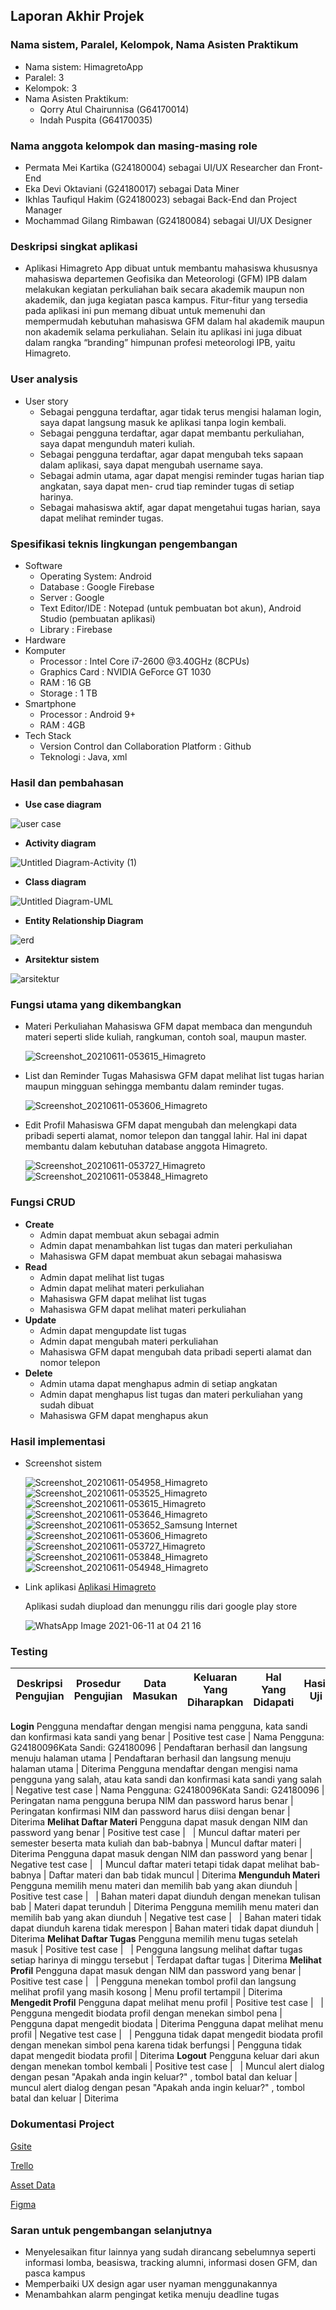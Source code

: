 ## Laporan Akhir Projek
### Nama sistem, Paralel, Kelompok, Nama Asisten Praktikum
  * Nama sistem: HimagretoApp 
  * Paralel: 3
  * Kelompok: 3
  * Nama Asisten Praktikum:
    - Qorry Atul Chairunnisa (G64170014)
    - Indah Puspita          (G64170035)
### Nama anggota kelompok dan masing-masing role
  * Permata Mei Kartika           (G24180004) sebagai UI/UX Researcher dan Front-End
  * Eka Devi Oktaviani            (G24180017) sebagai Data Miner
  * Ikhlas Taufiqul Hakim         (G24180023) sebagai Back-End dan Project Manager
  * Mochammad Gilang Rimbawan     (G24180084) sebagai UI/UX Designer
### Deskripsi singkat aplikasi
  * Aplikasi Himagreto App dibuat untuk membantu mahasiswa khususnya mahasiswa departemen Geofisika dan Meteorologi (GFM) IPB dalam melakukan kegiatan perkuliahan baik secara akademik maupun non akademik, dan juga kegiatan pasca kampus. Fitur-fitur yang tersedia pada aplikasi ini pun memang dibuat untuk memenuhi dan mempermudah kebutuhan mahasiswa GFM dalam hal akademik maupun non akademik selama perkuliahan. Selain itu aplikasi ini juga dibuat dalam rangka “branding” himpunan profesi meteorologi IPB, yaitu Himagreto.
### User analysis 
  * User story
    - Sebagai pengguna terdaftar, agar tidak terus mengisi halaman login, saya dapat langsung masuk ke aplikasi tanpa login kembali.
    - Sebagai pengguna terdaftar, agar dapat membantu perkuliahan, saya dapat mengunduh materi kuliah.
    - Sebagai pengguna terdaftar, agar dapat mengubah teks sapaan dalam aplikasi, saya dapat mengubah username saya.
    - Sebagai admin utama, agar dapat mengisi reminder tugas harian tiap angkatan, saya dapat men- crud tiap reminder tugas di setiap harinya.
    - Sebagai mahasiswa aktif, agar dapat mengetahui tugas harian, saya dapat melihat reminder tugas.
### Spesifikasi teknis lingkungan pengembangan
  * Software
    - Operating System: Android
    - Database : Google Firebase
    - Server : Google
    - Text Editor/IDE : Notepad (untuk pembuatan bot akun), Android Studio (pembuatan aplikasi)
    - Library : Firebase
  * Hardware
  * Komputer
    - Processor : Intel Core i7-2600 @3.40GHz (8CPUs)
    - Graphics Card : NVIDIA GeForce GT 1030
    - RAM : 16 GB
    - Storage : 1 TB
  * Smartphone
    - Processor : Android 9+
    - RAM : 4GB
  * Tech Stack
    - Version Control dan Collaboration Platform : Github
    - Teknologi : Java, xml

### Hasil dan pembahasan
  * **Use case diagram**
  
  ![user case](https://user-images.githubusercontent.com/79287863/121612839-71954080-ca85-11eb-924d-a0ac686a393a.png)
  
  * **Activity diagram**
  
  ![Untitled Diagram-Activity (1)](https://user-images.githubusercontent.com/79287863/121612878-870a6a80-ca85-11eb-82eb-a3143a4defcd.png)
  
  * **Class diagram**
  
  ![Untitled Diagram-UML](https://user-images.githubusercontent.com/79287863/121612933-a903ed00-ca85-11eb-9b1a-fd62fb360d81.png)
  
  * **Entity Relationship Diagram**
 
 ![erd](https://user-images.githubusercontent.com/79287863/121612954-b3be8200-ca85-11eb-8653-6f6594c76e1b.png)
  
  * **Arsitektur sistem**
  
  ![arsitektur](https://user-images.githubusercontent.com/79287863/121612977-be791700-ca85-11eb-97ac-9dc668d4dac5.png)

### Fungsi utama yang dikembangkan
 * Materi Perkuliahan
   Mahasiswa GFM dapat membaca dan mengunduh materi seperti slide kuliah, rangkuman, contoh soal, maupun master.

   ![Screenshot_20210611-053615_Himagreto](https://user-images.githubusercontent.com/79287863/121614157-4fe98880-ca88-11eb-8e16-e7ec1233ec68.jpg)


 * List dan Reminder Tugas
   Mahasiswa GFM dapat melihat list tugas harian maupun mingguan sehingga membantu dalam reminder tugas.

   ![Screenshot_20210611-053606_Himagreto](https://user-images.githubusercontent.com/79287863/121614169-5841c380-ca88-11eb-85b6-120160fe8eb7.jpg)


 * Edit Profil
   Mahasiswa GFM dapat mengubah dan melengkapi data pribadi seperti alamat, nomor telepon dan tanggal lahir. Hal ini dapat membantu dalam kebutuhan database anggota Himagreto. 
   
   ![Screenshot_20210611-053727_Himagreto](https://user-images.githubusercontent.com/79287863/121614188-60016800-ca88-11eb-94a9-e888b427934c.jpg)
![Screenshot_20210611-053848_Himagreto](https://user-images.githubusercontent.com/79287863/121614191-6099fe80-ca88-11eb-9bc3-61a4350dc9c0.jpg)


### Fungsi CRUD
 * **Create**
   - Admin dapat membuat akun sebagai admin
   - Admin dapat menambahkan list tugas dan materi perkuliahan
   - Mahasiswa GFM dapat membuat akun sebagai mahasiswa
 * **Read**
   - Admin dapat melihat list tugas
   - Admin dapat melihat materi perkuliahan
   - Mahasiswa GFM dapat melihat list tugas
   - Mahasiswa GFM dapat melihat materi perkuliahan
 * **Update**
   - Admin dapat mengupdate list tugas
   - Admin dapat mengubah materi perkuliahan
   - Mahasiswa GFM dapat mengubah data pribadi seperti alamat dan nomor telepon
 * **Delete**
   - Admin utama dapat menghapus admin di setiap angkatan
   - Admin dapat menghapus list tugas dan materi perkuliahan yang sudah dibuat
   - Mahasiswa GFM dapat menghapus akun 

### Hasil implementasi
 * Screenshot sistem
   
   ![Screenshot_20210611-054958_Himagreto](https://user-images.githubusercontent.com/79287863/121614254-80c9bd80-ca88-11eb-9a84-cfc1feb206d5.jpg)
![Screenshot_20210611-053525_Himagreto](https://user-images.githubusercontent.com/79287863/121614259-83c4ae00-ca88-11eb-876e-35deff4a03d0.jpg)
![Screenshot_20210611-053615_Himagreto](https://user-images.githubusercontent.com/79287863/121614265-86bf9e80-ca88-11eb-8780-4d1d05a3defb.jpg)
![Screenshot_20210611-053646_Himagreto](https://user-images.githubusercontent.com/79287863/121614273-8a532580-ca88-11eb-8bb6-15039b7d1492.jpg)
![Screenshot_20210611-053652_Samsung Internet](https://user-images.githubusercontent.com/79287863/121614282-8de6ac80-ca88-11eb-8f64-2dc0926b9809.jpg)
![Screenshot_20210611-053606_Himagreto](https://user-images.githubusercontent.com/79287863/121614289-9343f700-ca88-11eb-8033-92b1f8375b6a.jpg)
![Screenshot_20210611-053727_Himagreto](https://user-images.githubusercontent.com/79287863/121614301-9939d800-ca88-11eb-9451-3dec9700de0a.jpg)
![Screenshot_20210611-053848_Himagreto](https://user-images.githubusercontent.com/79287863/121614307-9ccd5f00-ca88-11eb-919e-e3ab98627473.jpg)
![Screenshot_20210611-054948_Himagreto](https://user-images.githubusercontent.com/79287863/121614318-a060e600-ca88-11eb-914b-b429e7175de4.jpg)

 * Link aplikasi 
   [Aplikasi Himagreto](https://drive.google.com/file/d/1cR_NrnA_hwXClFN_6p-_QRSMkW99Paud/view?usp=sharing)
   
   Aplikasi sudah diupload dan menunggu rilis dari google play store
   
   ![WhatsApp Image 2021-06-11 at 04 21 16](https://user-images.githubusercontent.com/79287863/121613646-2419d300-ca87-11eb-8f61-c6ca14bc7dd3.jpeg)

### Testing


Deskripsi Pengujian | Prosedur Pengujian | Data Masukan | Keluaran Yang Diharapkan | Hal Yang Didapati | Hasil Uji
-- | -- | -- | -- | -- | --
**Login**
Pengguna mendaftar dengan mengisi nama pengguna, kata sandi dan konfirmasi kata sandi yang benar | Positive test case | Nama Pengguna: G24180096Kata Sandi: G24180096 | Pendaftaran berhasil dan langsung menuju halaman utama | Pendaftaran berhasil dan langsung menuju halaman utama | Diterima
Pengguna mendaftar dengan mengisi nama pengguna yang salah, atau kata sandi dan konfirmasi kata sandi yang salah | Negative test case | Nama Pengguna: G24180096Kata Sandi: G24180096 | Peringatan nama pengguna berupa NIM dan password harus benar | Peringatan konfirmasi NIM dan password harus diisi dengan benar | Diterima
**Melihat Daftar Materi**
Pengguna dapat masuk dengan NIM dan password yang benar | Positive test case | &nbsp; | Muncul daftar materi per semester beserta mata kuliah dan bab-babnya | Muncul daftar materi | Diterima
Pengguna dapat masuk dengan NIM dan password yang benar | Negative test case | &nbsp; | Muncul daftar materi tetapi tidak dapat melihat bab-babnya | Daftar materi dan bab tidak muncul | Diterima
**Mengunduh Materi**
Pengguna memilih menu materi dan memilih bab yang akan diunduh | Positive test case | &nbsp; | Bahan materi dapat diunduh dengan menekan tulisan bab | Materi dapat terunduh | Diterima
Pengguna memilih menu materi dan memilih bab yang akan diunduh | Negative test case | &nbsp; | Bahan materi tidak dapat diunduh karena tidak merespon | Bahan materi tidak dapat diunduh | Diterima
**Melihat Daftar Tugas**
Pengguna memilih menu tugas setelah masuk | Positive test case | &nbsp; | Pengguna langsung melihat daftar tugas setiap harinya di minggu tersebut | Terdapat daftar tugas | Diterima
**Melihat Profil**
Pengguna dapat masuk dengan NIM dan password yang benar | Positive test case | &nbsp; | Pengguna menekan tombol profil dan langsung melihat profil yang masih kosong | Menu profil tertampil | Diterima
**Mengedit Profil**
Pengguna dapat melihat menu profil | Positive test case | &nbsp; | Pengguna mengedit biodata profil dengan menekan simbol pena | Pengguna dapat mengedit biodata | Diterima
Pengguna dapat melihat menu profil | Negative test case | &nbsp; | Pengguna tidak dapat mengedit biodata profil dengan menekan simbol pena karena tidak berfungsi | Pengguna tidak dapat mengedit biodata profil | Diterima
**Logout**
Pengguna keluar dari akun dengan menekan tombol kembali | Positive test case | &nbsp; | Muncul alert dialog dengan pesan "Apakah anda ingin keluar?" , tombol batal dan keluar | muncul alert dialog dengan pesan "Apakah anda ingin keluar?" , tombol batal dan keluar | Diterima

### Dokumentasi Project
   [Gsite](ipb.link/rplgsitehimagreto)
   
   [Trello](https://trello.com/b/WDlrdTpQ/rpl)
   
   [Asset Data](ipb.link/drivehimagretoapp)
   
   [Figma](https://www.figma.com/file/Bz3drsD0eTgVYBXVJ4nhH5/RPL?node-id=0%3A1)
 
### Saran untuk pengembangan selanjutnya
   * Menyelesaikan fitur lainnya yang sudah dirancang sebelumnya seperti informasi lomba, beasiswa, tracking alumni, informasi dosen GFM, dan pasca kampus
   * Memperbaiki UX design agar user nyaman menggunakannya
   * Menambahkan alarm pengingat ketika menuju deadline tugas
 
